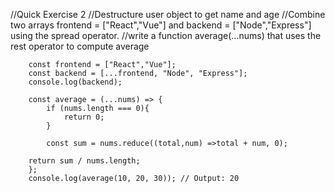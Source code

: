 //Quick Exercise 2
		//Destructure user object to get name and age
		//Combine two arrays frontend = ["React","Vue"] and backend = ["Node","Express"] using the spread operator.
		//write a function average(...nums) that uses the rest operator to compute average

		const frontend = ["React","Vue"];
		const backend = [...frontend, "Node", "Express"];
		console.log(backend);

		const average = (...nums) => {
			if (nums.length === 0){
				return 0;
			}

			const sum = nums.reduce((total,num) =>total + num, 0);

		return sum / nums.length;
		};
		console.log(average(10, 20, 30)); // Output: 20